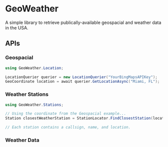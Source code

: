 # GeoWeather
A simple library to retrieve publically-available geospacial and weather data in the USA.

## APIs
### Geospacial
```csharp
using GeoWeather.Location;

LocationQuerier querier = new LocationQuerier("YourBingMapsAPIKey");
GeoCoordinate location = await querier.GetLocationAsync("Miami, FL");
```

### Weather Stations
```csharp
using GeoWeather.Stations;

// Using the coordinate from the Geospacial example...
Station closestWeatherStation = StationLocator.FindClosestStation(location);

// Each station contains a callsign, name, and location.
```
### Weather Data
```csharp
```

